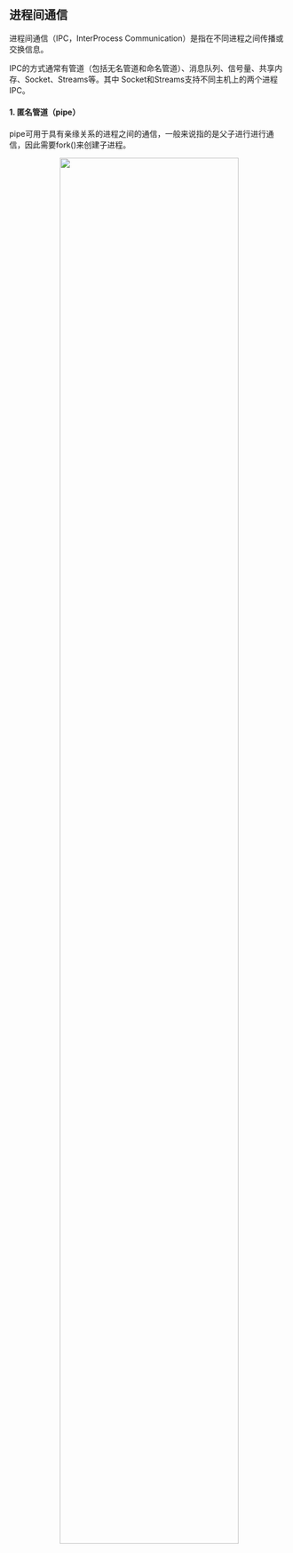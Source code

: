 ## 进程间通信

进程间通信（IPC，InterProcess Communication）是指在不同进程之间传播或交换信息。

IPC的方式通常有管道（包括无名管道和命名管道）、消息队列、信号量、共享内存、Socket、Streams等。其中 Socket和Streams支持不同主机上的两个进程IPC。

#### 1. 匿名管道（pipe）

pipe可用于具有亲缘关系的进程之间的通信，一般来说指的是父子进行进行通信，因此需要fork()来创建子进程。

<div align = center>
<img src = "https://img-blog.csdnimg.cn/2019092511425042.png" width = "80%">
<div align = left>
